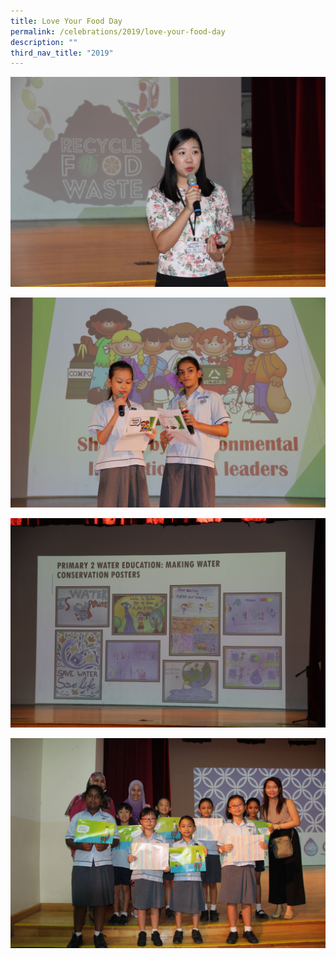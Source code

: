 ```yaml
---
title: Love Your Food Day
permalink: /celebrations/2019/love-your-food-day
description: ""
third_nav_title: "2019"
---
```

![Love Your Food Day](/images/lyfd1.jpg)

![Love Your Food Day](/images/lyfd2.jpg)

![Love Your Food Day](/images/lyfd3.jpg)

![Love Your Food Day](/images/lyfd4.jpg)